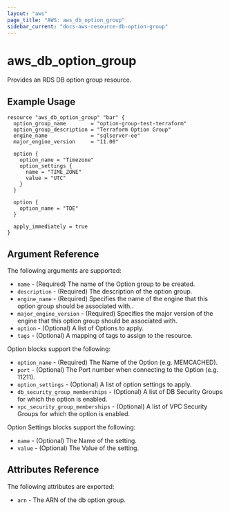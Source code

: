 ```yaml
---
layout: "aws"
page_title: "AWS: aws_db_option_group"
sidebar_current: "docs-aws-resource-db-option-group"
---
```


# aws\_db\_option\_group

Provides an RDS DB option group resource.

## Example Usage

```
resource "aws_db_option_group" "bar" {
  option_group_name        = "option-group-test-terraform"
  option_group_description = "Terraform Option Group"
  engine_name              = "sqlserver-ee"
  major_engine_version     = "11.00"

  option {
    option_name = "Timezone"
    option_settings {
      name = "TIME_ZONE"
      value = "UTC"
    }
  }

  option {
    option_name = "TDE"
  }

  apply_immediately = true
}
```

## Argument Reference

The following arguments are supported:

* `name` - (Required) The name of the Option group to be created.
* `description` - (Required) The description of the option group.
* `engine_name` - (Required) Specifies the name of the engine that this option group should be associated with..
* `major_engine_version` - (Required) Specifies the major version of the engine that this option group should be associated with.
* `option` - (Optional) A list of Options to apply.
* `tags` - (Optional) A mapping of tags to assign to the resource.

Option blocks support the following:

* `option_name` - (Required) The Name of the Option (e.g. MEMCACHED).
* `port` - (Optional) The Port number when connecting to the Option (e.g. 11211).
* `option_settings` - (Optional) A list of option settings to apply.
* `db_security_group_memberships` - (Optional) A list of DB Security Groups for which the option is enabled.
* `vpc_security_group_memberships` - (Optional) A list of VPC Security Groups for which the option is enabled.

Option Settings blocks support the following:
* `name` - (Optional) The Name of the setting.
* `value` - (Optional) The Value of the setting.

## Attributes Reference

The following attributes are exported:

* `arn` - The ARN of the db option group.
